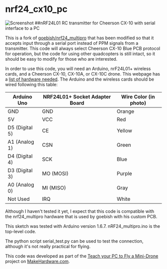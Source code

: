 # nrf24_cx10_pc

![Screenshot](https://raw.githubusercontent.com/perrytsao/nrf24_cx10_pc/master/arduino_cheerson_CX-10.JPG)
##nRF24L01 RC transmitter for Cheerson CX-10 with serial interface to a PC

This is a fork of [goebish/nrf24_multipro](https://github.com/goebish/nrf24_multipro) that has been modified so that it accepts input through a serial port instead of PPM signals from a transmitter. This code will always select Cheerson CX-10 Blue PCB protocol for operation, but the code for using other quadcopters is still intact, so it should be easy to modify for those who are interested.  

In order to use this code, you will need an Arduino, nrF24L01+ wireless cards, and a Cheerson CX-10, CX-10A, or CX-10C drone. This webpage has a [list of hardware needed](http://www.makehardware.com/2016/04/24/teach-your-pc-to-fly-a-mini-drone/). The Arduino and the wireless cards should be wired following this table:

| Arduino Uno    | NRF24L01+ Socket Adapter Board | Wire Color (in photo) |
|----------------|--------------------------------|-----------------------|
| GND            | GND                            | Orange                |
| 5V             | VCC                            | Red                   |
| D5 (Digital 5) | CE                             | Yellow                |
| A1 (Analog 1)  | CSN                            | Green                 |
| D4 (Digital 4) | SCK                            | Blue                  |
| D3 (Digital 3) | MO (MOSI)                      | Purple                |
| A0 (Analog 0)  | MI (MISO)                      | Gray                  |
| Not Used       | IRQ                            | White                 |

Although I haven't tested it yet, I expect that this code is compatible with the nrf24_multipro hardware that is used by goebish with his custom PCB.  

This sketch was tested with Arduino version 1.6.7.  nRF24_multipro.ino is the top-level code.  

The python script serial_test.py can be used to test the connection, although it's not really practical for flying.  

This code was developed as part of the [Teach your PC to Fly a Mini-Drone](http://www.makehardware.com/2016/04/24/teach-your-pc-to-fly-a-mini-drone/) project on [MakeHardware.com](www.makehardware.com).


